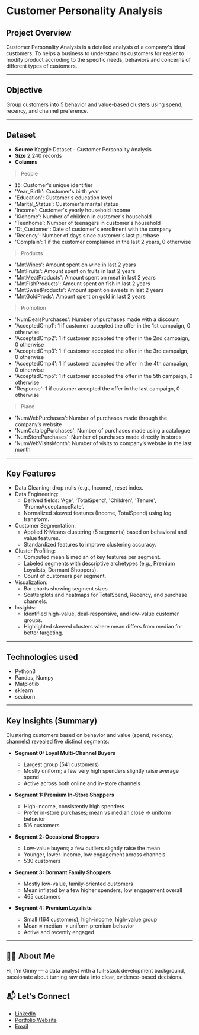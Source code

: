 # Customer Personality Analysis


## Project Overview 
Customer Personality Analysis is a detailed analysis of a company's ideal customers. To helps a business to understand its customers for easier to modify product accroding to the specific needs, behaviors and concerns of different types of customers.

---
## Objective

Group customers into 5 behavior and value-based clusters using spend, recency, and channel preference.

---
## Dataset

- **Source** Kaggle Dataset - Customer Personality Analysis
- **Size** 2,240 records
- **Columns** 
> People
* `ID`: Customer's unique identifier
* 'Year_Birth': Customer's birth year
* 'Education': Customer's education level
* 'Marital_Status': Customer's marital status
* 'Income': Customer's yearly household income
* 'Kidhome': Number of children in customer's household
* 'Teenhome': Number of teenagers in customer's household
* 'Dt_Customer': Date of customer's enrollment with the company
* 'Recency': Number of days since customer's last purchase
* 'Complain': 1 if the customer complained in the last 2 years, 0 otherwise

> Products
* 'MntWines': Amount spent on wine in last 2 years
* 'MntFruits': Amount spent on fruits in last 2 years
* 'MntMeatProducts': Amount spent on meat in last 2 years
* 'MntFishProducts': Amount spent on fish in last 2 years
* 'MntSweetProducts': Amount spent on sweets in last 2 years
* 'MntGoldProds': Amount spent on gold in last 2 years

> Promotion
* 'NumDealsPurchases': Number of purchases made with a discount
* 'AcceptedCmp1': 1 if customer accepted the offer in the 1st campaign, 0 otherwise
* 'AcceptedCmp2': 1 if customer accepted the offer in the 2nd campaign, 0 otherwise
* 'AcceptedCmp3': 1 if customer accepted the offer in the 3rd campaign, 0 otherwise
* 'AcceptedCmp4': 1 if customer accepted the offer in the 4th campaign, 0 otherwise
* 'AcceptedCmp5': 1 if customer accepted the offer in the 5th campaign, 0 otherwise
* 'Response': 1 if customer accepted the offer in the last campaign, 0 otherwise

> Place
* 'NumWebPurchases': Number of purchases made through the company’s website
* 'NumCatalogPurchases': Number of purchases made using a catalogue
* 'NumStorePurchases': Number of purchases made directly in stores
* 'NumWebVisitsMonth': Number of visits to company’s website in the last month

---
## Key Features

- Data Cleaning: drop nulls (e.g., Income), reset index.  
- Data Engineering: 
    - Derived fields: 'Age', 'TotalSpend', 'Children', 'Tenure', 'PromoAcceptanceRate'.
    - Normalized skewed features (Income, TotalSpend) using log transform.
- Customer Segmentation: 
    - Applied K-Means clustering (5 segments) based on behavioral and value features.
    - Standardized features to improve clustering accuracy.
- Cluster Profiling: 
    - Computed mean & median of key features per segment.
    - Labeled segments with descriptive archetypes (e.g., Premium Loyalists, Dormant Shoppers).
    - Count of customers per segment.
- Visualization:
    - Bar charts showing segment sizes.
    - Scatterplots and heatmaps for TotalSpend, Recency, and purchase channels.
- Insights:
    - Identified high-value, deal-responsive, and low-value customer groups.
    - Highlighted skewed clusters where mean differs from median for better targeting.

---
## Technologies used

- Python3
- Pandas, Numpy 
- Matplotlib
- sklearn
- seaborn

---
## Key Insights (Summary)

Clustering customers based on behavior and value (spend, recency, channels) revealed five distinct segments:

- **Segment 0: Loyal Multi-Channel Buyers**  
  - Largest group (541 customers)  
  - Mostly uniform; a few very high spenders slightly raise average spend  
  - Active across both online and in-store channels

- **Segment 1: Premium In-Store Shoppers**  
  - High-income, consistently high spenders  
  - Prefer in-store purchases; mean vs median close → uniform behavior  
  - 516 customers

- **Segment 2: Occasional Shoppers**  
  - Low-value buyers; a few outliers slightly raise the mean  
  - Younger, lower-income, low engagement across channels  
  - 530 customers

- **Segment 3: Dormant Family Shoppers**  
  - Mostly low-value, family-oriented customers  
  - Mean inflated by a few higher spenders; low engagement overall  
  - 465 customers

- **Segment 4: Premium Loyalists**  
  - Small (164 customers), high-income, high-value group  
  - Mean ≈ median → uniform premium behavior  
  - Active and recently engaged

---
## 👩‍💻 About Me

Hi, I’m Ginny — a data analyst with a full-stack development background, passionate about turning raw data into clear, evidence-based decisions.   

## 📬 Let’s Connect

- [LinkedIn](https://www.linkedin.com/in/ginny-jutamat/)  
- [Portfolio Website](https://ginnyjutamat.com)  
- [Email](mailto:work.ginnysangka@gmail.com)


